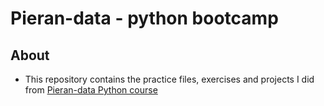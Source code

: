# Pieran-data - python bootcamp
## About
 - This repository contains the practice files, exercises and projects I did from [Pieran-data Python course](https://www.udemy.com/course/complete-python-bootcamp/)